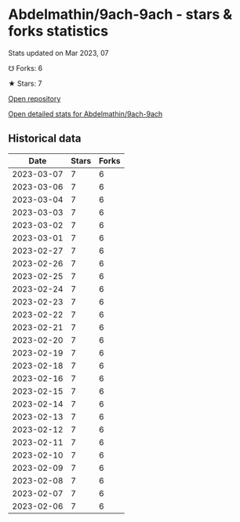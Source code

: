 # Abdelmathin/9ach-9ach - stars & forks statistics

Stats updated on Mar 2023, 07

☋ Forks: 6

★ Stars: 7

[Open repository](https://github.com/Abdelmathin/9ach-9ach)

[Open detailed stats for Abdelmathin/9ach-9ach](https://reviewgithub.com/rep/Abdelmathin/9ach-9ach)

## Historical data
| Date | Stars | Forks |
|------|-------|-------|
| 2023-03-07 | 7 | 6 | 
| 2023-03-06 | 7 | 6 | 
| 2023-03-04 | 7 | 6 | 
| 2023-03-03 | 7 | 6 | 
| 2023-03-02 | 7 | 6 | 
| 2023-03-01 | 7 | 6 | 
| 2023-02-27 | 7 | 6 | 
| 2023-02-26 | 7 | 6 | 
| 2023-02-25 | 7 | 6 | 
| 2023-02-24 | 7 | 6 | 
| 2023-02-23 | 7 | 6 | 
| 2023-02-22 | 7 | 6 | 
| 2023-02-21 | 7 | 6 | 
| 2023-02-20 | 7 | 6 | 
| 2023-02-19 | 7 | 6 | 
| 2023-02-18 | 7 | 6 | 
| 2023-02-16 | 7 | 6 | 
| 2023-02-15 | 7 | 6 | 
| 2023-02-14 | 7 | 6 | 
| 2023-02-13 | 7 | 6 | 
| 2023-02-12 | 7 | 6 | 
| 2023-02-11 | 7 | 6 | 
| 2023-02-10 | 7 | 6 | 
| 2023-02-09 | 7 | 6 | 
| 2023-02-08 | 7 | 6 | 
| 2023-02-07 | 7 | 6 | 
| 2023-02-06 | 7 | 6 | 

